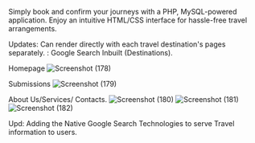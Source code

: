 Simply book and confirm your journeys with a PHP, MySQL-powered application. Enjoy an intuitive HTML/CSS interface for hassle-free travel arrangements.

Updates: Can render directly with each travel destination's pages separately. : Google Search Inbuilt (Destinations).

Homepage
![Screenshot (178)](https://github.com/tankotkirn/TravelMe/assets/85449611/ed7829c2-7a2e-4e6e-8503-7827c499b969)

Submissions
![Screenshot (179)](https://github.com/tankotkirn/TravelMe/assets/85449611/c351ca79-ad68-4403-a0e7-2df654db3859)

About Us/Services/ Contacts.
![Screenshot (180)](https://github.com/tankotkirn/TravelMe/assets/85449611/16a38c6e-0ff3-4505-916a-0c26fb26bfbe)
![Screenshot (181)](https://github.com/tankotkirn/TravelMe/assets/85449611/1b278dd8-f12e-4b2c-92cd-7d1fae049191)
![Screenshot (182)](https://github.com/tankotkirn/TravelMe/assets/85449611/0f5cab03-9739-4e07-980c-82054103a1b8)



Upd:  Adding the Native Google Search Technologies to serve Travel information to users.
